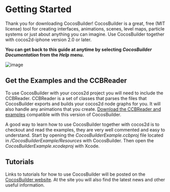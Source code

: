 # Getting Started
Thank you for downloading CocosBuilder! CocosBuilder is a great, free (MIT license) tool for creating interfaces, animations, scenes, level maps, particle systems or just about anything you can imagine. Use CocosBuilder together with cocos2d-iphone version 2.0 or later.

**You can get back to this guide at anytime by selecting *CocosBuilder Documentation* from the *Help* menu.**

![image](1-1.png)

## Get the Examples and the CCBReader
To use CocosBuilder with your cocos2d project you will need to include the CCBReader. CCBReader is a set of classes that parses the files that CocosBuilder exports and builds your cocos2d node graphs for you. It will also handle any animations that you create. [Download the CCBReader and examples](http://cocosbuilder.com/downloads/CocosBuilder-2.1-examples.zip) compatible with this version of CocosBuilder.

A good way to learn how to use CocosBuilder together with cocos2d is to checkout and read the examples, they are very well commented and easy to understand. Start by opening the *CocosBuilderExample.ccbproj* file located in */CocosBuilderExample/Resources* with CocosBuilder. Then open the *CocosBuilderExample.xcodeproj* with Xcode.

## Tutorials
Links to tutorials for how to use CocosBuilder will be posted on the [CocosBuilder website](http://cocosbuilder.com). At the site you will also find the latest news and other useful information.